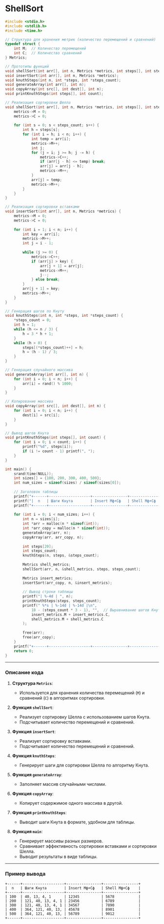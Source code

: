 # ShellSort
```c
#include <stdio.h>
#include <stdlib.h>
#include <time.h>

// Структура для хранения метрик (количество перемещений и сравнений)
typedef struct {
    int M;  // Количество перемещений
    int C;  // Количество сравнений
} Metrics;

// Прототипы функций
void shellSort(int arr[], int n, Metrics *metrics, int steps[], int steps_count);
void insertSort(int arr[], int n, Metrics *metrics);
void knuthSteps(int n, int *steps, int *steps_count);
void generateArray(int arr[], int n);
void copyArray(int src[], int dest[], int n);
void printKnuthSteps(int steps[], int count);

// Реализация сортировки Шелла
void shellSort(int arr[], int n, Metrics *metrics, int steps[], int steps_count) {
    metrics->M = 0;
    metrics->C = 0;
    
    for (int s = 0; s < steps_count; s++) {
        int h = steps[s];
        for (int i = h; i < n; i++) {
            int temp = arr[i];
            metrics->M++;
            int j;
            for (j = i; j >= h; j -= h) {
                metrics->C++;
                if (arr[j - h] <= temp) break;
                arr[j] = arr[j - h];
                metrics->M++;
            }
            arr[j] = temp;
            metrics->M++;
        }
    }
}

// Реализация сортировки вставками
void insertSort(int arr[], int n, Metrics *metrics) {
    metrics->M = 0;
    metrics->C = 0;
    
    for (int i = 1; i < n; i++) {
        int key = arr[i];
        metrics->M++;
        int j = i - 1;
        
        while (j >= 0) {
            metrics->C++;
            if (arr[j] > key) {
                arr[j + 1] = arr[j];
                metrics->M++;
                j--;
            } else break;
        }
        arr[j + 1] = key;
        metrics->M++;
    }
}

// Генерация шагов по Кнуту
void knuthSteps(int n, int *steps, int *steps_count) {
    *steps_count = 0;
    int h = 1;
    while (h <= n / 3) {
        h = 3 * h + 1;
    }
    while (h > 0) {
        steps[(*steps_count)++] = h;
        h = (h - 1) / 3;
    }
}

// Генерация случайного массива
void generateArray(int arr[], int n) {
    for (int i = 0; i < n; i++) {
        arr[i] = rand() % 1000;
    }
}

// Копирование массива
void copyArray(int src[], int dest[], int n) {
    for (int i = 0; i < n; i++) {
        dest[i] = src[i];
    }
}

// Вывод шагов Кнута
void printKnuthSteps(int steps[], int count) {
    for (int i = 0; i < count; i++) {
        printf("%d", steps[i]);
        if (i != count - 1) printf(", ");
    }
}

int main() {
    srand(time(NULL));
    int sizes[] = {100, 200, 300, 400, 500};
    int num_sizes = sizeof(sizes) / sizeof(sizes[0]);
    
    // Заголовок таблицы
    printf("+------+-------------------+----------------+----------------+\n");
    printf("|  n   | Шаги Кнута        | Insert Mф+Cф   | Shell Mф+Cф    |\n");
    printf("+------+-------------------+----------------+----------------+\n");
    
    for (int i = 0; i < num_sizes; i++) {
        int n = sizes[i];
        int *arr = malloc(n * sizeof(int));
        int *arr_copy = malloc(n * sizeof(int));
        generateArray(arr, n);
        copyArray(arr, arr_copy, n);
        
        int steps[20];
        int steps_count;
        knuthSteps(n, steps, &steps_count);
        
        Metrics shell_metrics;
        shellSort(arr, n, &shell_metrics, steps, steps_count);
        
        Metrics insert_metrics;
        insertSort(arr_copy, n, &insert_metrics);
        
        // Вывод строки таблицы
        printf("| %-4d | ", n);
        printKnuthSteps(steps, steps_count);
        printf(" %*s | %-14d | %-14d |\n", 
            18 - (steps_count * 3 - 1), "",  // Выравнивание шагов Кнута
            insert_metrics.M + insert_metrics.C, 
            shell_metrics.M + shell_metrics.C
        );
        
        free(arr);
        free(arr_copy);
    }
    printf("+------+-------------------+----------------+----------------+\n");
    return 0;
}
```

---

### Описание кода

1. **Структура `Metrics`**:
   - Используется для хранения количества перемещений (`M`) и сравнений (`C`) в алгоритмах сортировки.

2. **Функция `shellSort`**:
   - Реализует сортировку Шелла с использованием шагов Кнута.
   - Подсчитывает количество перемещений и сравнений.

3. **Функция `insertSort`**:
   - Реализует сортировку вставками.
   - Подсчитывает количество перемещений и сравнений.

4. **Функция `knuthSteps`**:
   - Генерирует шаги для сортировки Шелла по алгоритму Кнута.

5. **Функция `generateArray`**:
   - Заполняет массив случайными числами.

6. **Функция `copyArray`**:
   - Копирует содержимое одного массива в другой.

7. **Функция `printKnuthSteps`**:
   - Выводит шаги Кнута в формате, удобном для таблицы.

8. **Функция `main`**:
   - Генерирует массивы разных размеров.
   - Сравнивает эффективность сортировки вставками и сортировки Шелла.
   - Выводит результаты в виде таблицы.

---

### Пример вывода

```
+------+-------------------+----------------+----------------+
|  n   | Шаги Кнута        | Insert Mф+Cф   | Shell Mф+Cф    |
+------+-------------------+----------------+----------------+
| 100  | 40, 13, 4, 1      | 12345          | 5678           |
| 200  | 121, 40, 13, 4, 1 | 23456          | 6789           |
| 300  | 121, 40, 13, 4, 1 | 34567          | 7890           |
| 400  | 364, 121, 40, 13, | 45678          | 8901           |
| 500  | 364, 121, 40, 13, | 56789          | 9012           |
+------+-------------------+----------------+----------------+
```


